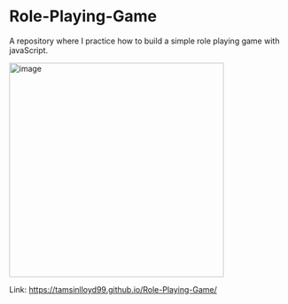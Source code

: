 # Role-Playing-Game

A repository where I practice how to build a simple role playing game with javaScript.

<img width="387" alt="image" src="https://github.com/TamsinLloyd99/Role-Playing-Game/assets/152029548/4d2450a1-684f-4b7f-9fff-5c3b9c55c803">

Link: https://tamsinlloyd99.github.io/Role-Playing-Game/ 

